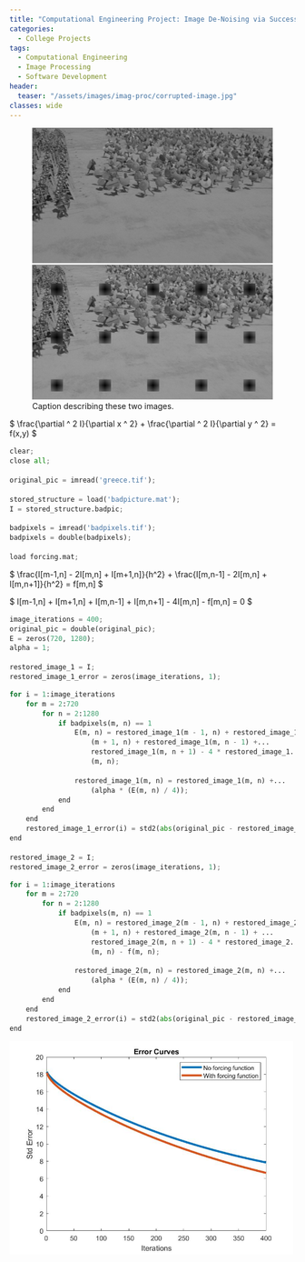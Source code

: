 ```yaml
---
title: "Computational Engineering Project: Image De-Noising via Successive Overrelaxation"
categories:
  - College Projects
tags:
  - Computational Engineering
  - Image Processing
  - Software Development
header:
  teaser: "/assets/images/imag-proc/corrupted-image.jpg"
classes: wide
---
```


<figure class="half">
    <img src="/assets/images/imag-proc/original-image.jpg">
    <img src="/assets/images/imag-proc/corrupted-image.jpg">
    <figcaption>Caption describing these two images.</figcaption>
</figure>

$ \frac{\partial ^ 2 I}{\partial x ^ 2} + \frac{\partial ^ 2 I}{\partial y ^ 2} = f(x,y) $

~~~py
clear;
close all;

original_pic = imread('greece.tif');

stored_structure = load('badpicture.mat');
I = stored_structure.badpic;

badpixels = imread('badpixels.tif');
badpixels = double(badpixels);

load forcing.mat;
~~~

$ \frac{I[m-1,n] - 2I[m,n] + I[m+1,n]}{h^2} + \frac{I[m,n-1] - 2I[m,n] + I[m,n+1]}{h^2} = f[m,n] $

$ I[m-1,n] + I[m+1,n] + I[m,n-1] + I[m,n+1] - 4I[m,n] - f[m,n] = 0 $

~~~py
image_iterations = 400;
original_pic = double(original_pic);
E = zeros(720, 1280);
alpha = 1;

restored_image_1 = I;
restored_image_1_error = zeros(image_iterations, 1);
~~~

~~~py
for i = 1:image_iterations   
    for m = 2:720
        for n = 2:1280
            if badpixels(m, n) == 1
                E(m, n) = restored_image_1(m - 1, n) + restored_image_1...
                    (m + 1, n) + restored_image_1(m, n - 1) +...
                    restored_image_1(m, n + 1) - 4 * restored_image_1...
                    (m, n);
                
                restored_image_1(m, n) = restored_image_1(m, n) +...
                    (alpha * (E(m, n) / 4));
            end
        end
    end
    restored_image_1_error(i) = std2(abs(original_pic - restored_image_1));
end

restored_image_2 = I;
restored_image_2_error = zeros(image_iterations, 1);
~~~

~~~py
for i = 1:image_iterations
    for m = 2:720
        for n = 2:1280
            if badpixels(m, n) == 1
                E(m, n) = restored_image_2(m - 1, n) + restored_image_2...
                    (m + 1, n) + restored_image_2(m, n - 1) + ...
                    restored_image_2(m, n + 1) - 4 * restored_image_2...
                    (m, n) - f(m, n);
                
                restored_image_2(m, n) = restored_image_2(m, n) +...
                    (alpha * (E(m, n) / 4));
            end
        end
    end
    restored_image_2_error(i) = std2(abs(original_pic - restored_image_2));
end
~~~

<img src="/assets/images/imag-proc/imag-proc-results.jpg" alt="" width="500"> 
